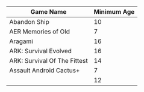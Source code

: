 |Game Name|Minimum Age|
|-|-|
|Abandon Ship|10|
|AER Memories of Old|7|
|Aragami|16|
|ARK: Survival Evolved |16|
|ARK: Survival Of The Fittest |14|
|Assault Android Cactus+ | 7|
| | 12 |